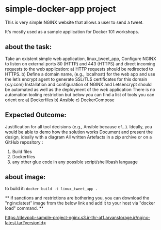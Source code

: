 # simple-docker-app project

This is very simple NGINX website that allows a user to send a tweet. 

It's mostly used as a sample application for Docker 101 workshops. 

## about the task:
Take an existent simple web application, linux_tweet_app,
Configure NGINX to listen on external ports 80 (HTTP) and 443 (HTTPS) and 
direct incoming requests to the web application:
a) HTTP requests should be redirected to HTTPS.
b)  Define a domain name, (e.g., localhost) for the web app and use the 
let’s encrypt agent to
generate SSL/TLS certificates for this domain (x.y.com)
Installation and configuration of NGINX and Letsencrypt should be 
automated as well as the deployment of the web application
There is no automation tooling restriction but below you can find a list 
of tools you can orient on: a) Dockerfiles
b) Ansible
c) DockerCompose

## Expected Outcome:
Justification for all tool decisions (e.g., Ansible because of...). 
Ideally, you would be able to demo how the solution works Document and 
present the design, ideally with a diagram
All written Artefacts in a zip archive or on a GitHub repository :
1. Build files
2. Dockerfiles
3. any other glue code in any possible script/shell/bash language

## about image:
to build it:
`docker build -t linux_tweet_app .`

** if sanctions and restrictions are bothering you, you can download the "nginx:latest" image from the below link and add it to your host  via "docker load" command. **

https://devpob-sample-project-nginx.s3.ir-thr-at1.arvanstorage.ir/nginx-latest.tar?versionId=



